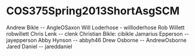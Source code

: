 COS375Spring2013ShortAsgSCM
===========================
Andrew Bikle -- AngleOSaxon
Will Loderhose - willloderhose
Rob Willett robwillett
Chris Lenk -- clenk
Christian Bikle: cibikle
Jamarius Epperson -- jayepperson
Abby Hynson -- abbyh46
Drew Osborne -- AndrewOsborne
Jared Daniel -- jareddaniel